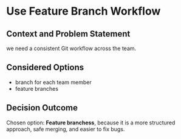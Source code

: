 # Use Feature Branch Workflow

## Context and Problem Statement

we need a consistent Git workflow across the team.

## Considered Options

* branch for each team member
* feature branches

## Decision Outcome

Chosen option: **Feature branchess**, because it is a more structured approach, safe merging, and easier to fix bugs.
